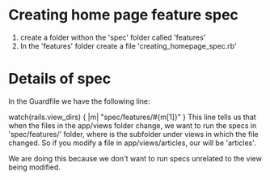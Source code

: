 Creating home page feature spec
=================================

1. create a folder withon the 'spec' folder called 'features'
2. In the 'features' folder create a file 'creating_homepage_spec.rb'


Details of spec
==================

In the Guardfile we have the following line:

watch(rails.view_dirs) { |m| "spec/features/#{m[1]}" }
This line tells us that when the files in the app/views folder change, we want to run the specs in 'spec/features/<folder>' folder, where <folder> is the subfolder under views in which the file changed. So if you modify a file in app/views/articles, our <folder> will be 'articles'.

We are doing this because we don't want to run specs unrelated to the view being modified.